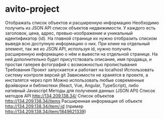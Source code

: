 # avito-project

Отображать список объектов и расширенную информацию Необходимо получить из JSON API список объектов недвижимости. У каждого есть заголовок, цена, адрес, превью-изображение и уникальный идентификатор (id). На главной странице их нужно отобразить списком выведя всю доступную информацию о них.
При клике на отдельный элемент, так же из JSON API, используя id, нужно получить расширенную информацию о нём и вывести на отдельной странице. На ней дополнительно будет присутствовать описание, имя продавца, и простая галерея фотографий с возможностью пролистывания
Требования
Проект запускается и работает на localhost Использовать систему контроля версий git
Зависимости не хранятся в проекте, а инсталятся через npm Можно использовать любые современные фрэйворки и библиотеки (React, Vue, Angular, TypeScript), либо нативный Javascript Методы для получения данных (JSON API) 
Список методов 
API http://134.209.138.34/
Список объектов http://134.209.138.34/items
Расширенная информация об объекте http://134.209.138.34/item/:id (пример http://134.209.138.34/item/1849621339)
